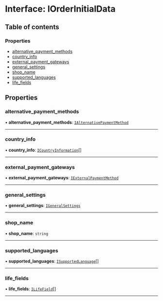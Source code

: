 # Interface: IOrderInitialData

## Table of contents

### Properties

- [alternative\_payment\_methods](IOrderInitialData.md#alternative_payment_methods)
- [country\_info](IOrderInitialData.md#country_info)
- [external\_payment\_gateways](IOrderInitialData.md#external_payment_gateways)
- [general\_settings](IOrderInitialData.md#general_settings)
- [shop\_name](IOrderInitialData.md#shop_name)
- [supported\_languages](IOrderInitialData.md#supported_languages)
- [life\_fields](ILifeField.md#life_fields)

## Properties

### alternative\_payment\_methods

• **alternative\_payment\_methods**: [`IAlternativePaymentMethod`](../modules.md#ialternativepaymentmethod)

___

### country\_info

• **country\_info**: [`ICountryInformation`](ICountryInformation.md)[]

___

### external\_payment\_gateways

• **external\_payment\_gateways**: [`IExternalPaymentMethod`](../modules.md#iexternalpaymentmethod)

___

### general\_settings

• **general\_settings**: [`IGeneralSettings`](IGeneralSettings.md)

___

### shop\_name

• **shop\_name**: `string`

___

### supported\_languages

• **supported\_languages**: [`ISupportedLanguage`](ISupportedLanguage.md)[]

___

### life\_fields

• **life\_fields**: [`ILifeField`](ILifeField.md)[]

___
